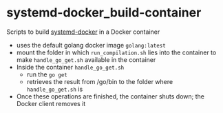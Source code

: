 # systemd-docker_build-container
Scripts to build [systemd-docker](https://github.com/DonTseTse/systemd-docker) in a Docker container

- uses the default golang docker image `golang:latest`
- mount the folder in which `run_compilation.sh` lies into the container to make `handle_go_get.sh` 
  available in the container 
- Inside the container `handle_go_get.sh` 
    - run the `go get`
    - retrieves the result from /go/bin to the folder where `handle_go_get.sh` is 
- Once these operations are finished, the container shuts down; the Docker client removes it
